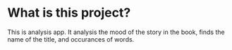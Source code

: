 # What is this project?
This is analysis app. It analysis the mood of the story in the book, finds the name of the title, and occurances of words.
